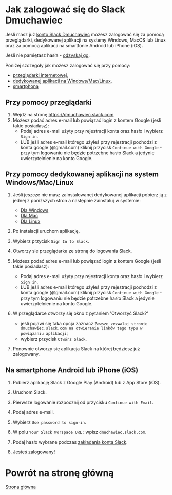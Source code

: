 # Jak zalogować się do Slack Dmuchawiec

Jeśli masz już [konto Slack Dmuchawiec](jak_dolaczyc.md) możesz zalogować
się za pomocą przeglądarki, dedykowanej aplikacji na systemy Windows, 
MacOS lub Linux oraz za pomocą aplikacji na smartfonie Android lub iPhone (iOS).

Jeśli nie pamiętasz hasła - [odzyskaj go](odzyskanie_hasla.md).

Poniżej szczegóły jak możesz zalogować się przy pomocy:
  * [przeglądarki internetowej](#przy-pomocy-przegladarki),
  * [dedykowanej aplikacji na Windows/Mac/Linux](#przy-pomocy-dedykowanej-aplikacji-na-system-Windows-Mac-Linux),
  * [smartphona](#na-smartphone-android-lub-iPhone-iOS)



## Przy pomocy przeglądarki

1. Wejdź na stronę https://dmuchawiec.slack.com
2. Możesz podać adres e-mail lub powiązać login z kontem Google (jeśli takie posiadasz):
    * Podaj adres e-mail użyty przy rejestracji konta oraz hasło i wybierz `Sign in`.
    * LUB jeśli adres e-mail którego użyłeś przy rejestracji pochodzi z konta google (@gmail.com) 
    kliknij przycisk `Continue with Google` - przy tym logowaniu nie będzie potrzebne hasło Slack
    a jedynie uwierzytelnienie na konto Google.


## Przy pomocy dedykowanej aplikacji na system Windows/Mac/Linux

1. Jeśli jeszcze nie masz zainstalowanej dedykowanej aplikacji 
pobierz ją z jednej z poniższych stron a następnie zainstaluj w systemie:
   * [Dla Windows](https://slack.com/intl/en-pl/downloads/windows)
   * [Dla Mac](https://slack.com/intl/en-pl/downloads/mac)
   * [Dla Linux](https://slack.com/intl/en-pl/downloads/linux)

2. Po instalacji uruchom aplikację.

3. Wybierz przycisk `Sign In to Slack`.

4. Otworzy sie przeglądarka ze stroną do logowania Slack.

5. Możesz podać adres e-mail lub powiązać login z kontem Google (jeśli takie posiadasz):
    * Podaj adres e-mail użyty przy rejestracji konta oraz hasło i wybierz `Sign in`.
    * LUB jeśli adres e-mail którego użyłeś przy rejestracji pochodzi z konta google (@gmail.com) 
    kliknij przycisk `Continue with Google` - przy tym logowaniu nie będzie potrzebne hasło Slack
    a jedynie uwierzytelnienie na konto Google.
    
6. W przeglądarce otworzy się okno z pytaniem 'Otworzyć Slack?'
    * jeśli pojawi się taka opcja zaznacz `Zawsze zezwalaj stronie dmuchawiec.slack.com na otwieranie linków tego typu w powiązaniu aplikacji`;
    * wybierz przycisk `Otwórz Slack`.
    
7. Ponownie otworzy się aplikacja Slack na której będziesz już zalogowany.


## Na smartphone Android lub iPhone (iOS)

1. Pobierz aplikację Slack z Google Play (Android) lub z App Store (iOS).

2. Uruchom Slack.

3. Pierwsze logowanie rozpocznij od przycisku `Continue with Email`.

4. Podaj adres e-mail.

5. Wybierz `Use password to sign-in`.

6. W polu `Your Slack Worspace URL:` wpisz `dmuchawiec.slack.com`.

7. Podaj hasło wybrane podczas [zakładania konta Slack](jak_dolaczyc.md).

8. Jesteś zalogowany!


# Powrót na stronę główną

[Strona główna](../README.md)
